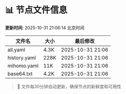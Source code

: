 # 📊 节点文件信息

**更新时间**: 2025-10-31 21:06:14 北京时间

| 文件名 | 大小 | 最后修改 |
|--------|------|----------|
| all.yaml | 4.3K | 2025-10-31 21:06 |
| history.yaml | 228K | 2025-10-31 21:06 |
| mihomo.yaml | 11K | 2025-10-31 21:06 |
| base64.txt | 4.2K | 2025-10-31 21:06 |

> 🔄 文件每30分钟自动更新，确保节点的新鲜度和可用性
